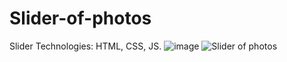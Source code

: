 # Slider-of-photos
Slider
Technologies: HTML, CSS, JS.
![image](https://user-images.githubusercontent.com/64933879/134584058-4f2474a5-dd15-41e4-a4bb-891075a86a0a.png)
![Slider of photos](https://user-images.githubusercontent.com/64933879/136121350-134ad990-1aa2-469f-9687-12743e1b0ff9.gif)
